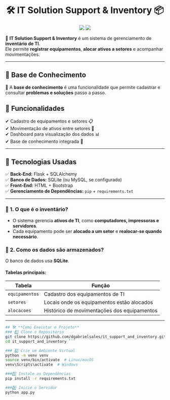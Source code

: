 <h1 align="center"> 🛠️ IT Solution Support & Inventory 📦</h1>

<p align="center">
    <img src="https://img.shields.io/badge/Status-Em%20Desenvolvimento-yellow?style=flat-square">
    <img src="https://img.shields.io/github/languages/count/dgabrielsales/it_support_and_inventory">
</p>

📌 **IT Solution Support & Inventory** é um sistema de gerenciamento de **inventário de TI**.  
Ele permite **registrar equipamentos**, **alocar ativos a setores** e acompanhar movimentações.

---


## 📖 **Base de Conhecimento**
📌 A **base de conhecimento** é uma funcionalidade que permite cadastrar e consultar **problemas e soluções** passo a passo.  


## 🚀 **Funcionalidades**
✔ Cadastro de equipamentos e setores 📋  
✔ Movimentação de ativos entre setores 🔄    
✔ Dashboard para visualização dos dados 📊  
✔ Base de conhecimento integrada 📖  

---

## 📂 **Tecnologias Usadas**
✅ **Back-End:** Flask + SQLAlchemy  
✅ **Banco de Dados:** SQLite (ou MySQL, se configurado)  
✅ **Front-End:** HTML + Bootstrap  
✅ **Gerenciamento de Dependências:** `pip` + `requirements.txt`  

---

### 📌 **1. O que é o inventário?**
- O sistema gerencia **ativos de TI**, como **computadores, impressoras e servidores**.  
- Cada equipamento pode ser **alocado a um setor** e **realocar-se quando necessário**.  

### 📌 **2. Como os dados são armazenados?**
O banco de dados usa **SQLite**.  

#### **Tabelas principais:**
| Tabela        | Função |
|--------------|---------------------------|
| `equipamentos` | Cadastro dos equipamentos de TI |
| `setores` | Locais onde os equipamentos estão alocados |
| `alocacoes` | Histórico de movimentações dos equipamentos |

---
```bash
## 🛠 **Como Executar o Projeto**
### 1️⃣ Clone o Repositório
git clone https://github.com/dgabrielsales/it_support_and_inventory.git
cd it_support_and_inventory ```
```

```bash
### 2️⃣ Crie um Ambiente Virtual
python -m venv venv
source venv/bin/activate  # Linux/macOS
venv\Scripts\activate  # Windows
```

```bash
###3️⃣ Instale as Dependências
pip install -r requirements.txt
```

```bash
###5️⃣ Inicie o Servidor
python app.py
```